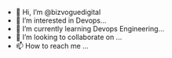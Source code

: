 - 👋 Hi, I’m @bizvoguedigital
- 👀 I’m interested in Devops...
- 🌱 I’m currently learning Devops Engineering...
- 💞️ I’m looking to collaborate on ...
- 📫 How to reach me ...

<!---
bizvoguedigital/bizvoguedigital is a ✨ special ✨ repository because its `README.md` (this file) appears on your GitHub profile.
You can click the Preview link to take a look at your changes.
--->
